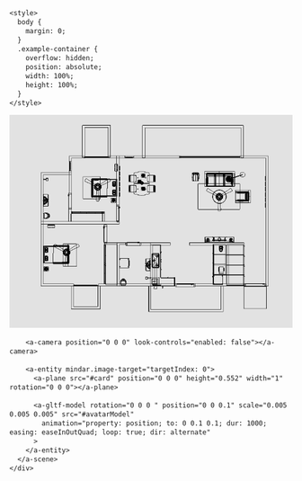 <html>
  <head>
    <meta name="viewport" content="width=device-width, initial-scale=1" />
    <script src="../../dist-dev/mindar.image.js"></script>
    <script src="https://aframe.io/releases/1.2.0/aframe.min.js"></script>
    <script src="https://cdn.jsdelivr.net/gh/donmccurdy/aframe-extras@v6.1.1/dist/aframe-extras.min.js"></script>
    <script src="https://cdnjs.cloudflare.com/ajax/libs/stats.js/16/Stats.min.js"></script>
    <script src="../../dist-dev/mindar.image-aframe.js"></script>
   
    <style>
      body {
        margin: 0;
      }
      .example-container {
        overflow: hidden;
        position: absolute;
        width: 100%;
        height: 100%;
      }
    </style>
  </head>

  <body>
    <div class="example-container">
      <a-scene mindar.image="imageTargetSrc: ./assets/targets.mind; showStats: true;" embedded color-space="sRGB" renderer="colorManagement: true, physicallyCorrectLights" vr-mode-ui="enabled: false" device-orientation-permission-ui="enabled: false">
        <a-assets>
          <img id="card" src="./assets/wireframe.png" />
          <a-asset-item id="avatarModel" src="./assets/Flate_Interior.gltf"></a-asset-item>
        </a-assets>

        <a-camera position="0 0 0" look-controls="enabled: false"></a-camera>

        <a-entity mindar.image-target="targetIndex: 0">
          <a-plane src="#card" position="0 0 0" height="0.552" width="1" rotation="0 0 0"></a-plane>

          <a-gltf-model rotation="0 0 0 " position="0 0 0.1" scale="0.005 0.005 0.005" src="#avatarModel"
            animation="property: position; to: 0 0.1 0.1; dur: 1000; easing: easeInOutQuad; loop: true; dir: alternate"
          >
        </a-entity>
      </a-scene>
    </div>
  </body>
</html>
